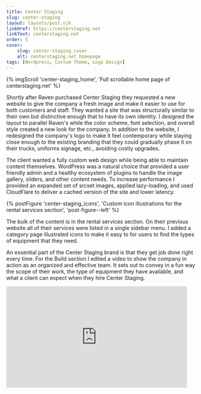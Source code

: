```yaml
---
title: Center Staging
slug: center-staging
layout: layouts/post.njk
linkHref: https://centerstaging.net
linkText: centerstaging.net
order: 5
cover:
    slug: center-staging_cover
    alt: centerstaging.net homepage
tags: [Wordpress, Custom Theme, Logo Design]
---
```

{% imgScroll 'center-staging_home', 'Full scrollable home page of centerstaging.net' %}

Shortly after Raven purchased Center Staging they requested a new website to give the company a fresh image and make it easier to use for both customers and staff. They wanted a site that was structurally similar to their own but distinctive enough that to have its own identity. I designed the layout to parallel Raven's while the color scheme, font selection, and overall style created a new look for the company. In addition to the website, I redesigned the company's logo to make it feel contemporary while staying close enough to the existing branding that they could gradually phase it on their trucks, uniforms signage, etc., avoiding costly upgrades.

The client wanted a fully custom web design while being able to maintain content themselves. WordPress was a natural choice that provided a user friendly admin and a healthy ecosystem of plugins to handle the image gallery, sliders, and other content needs. To increase performance I provided an expanded set of srcset images, applied lazy-loading, and used CloudFlare to deliver a cached version of the site and lower latency.

{% postFigure 'center-staging_icons', 'Custom icon illustrations for the rental services section', 'post-figure--left' %}

The bulk of the content is in the rental services section. On their previous website all of their services were listed in a single sidebar menu. I added a category page illustrated icons to make it easy to for users to find the types of equipment that they need.

 An essential part of the Center Staging brand is that they get job done right every time. For the Build section I edited a video to show the company in action as an organized and effective team. It sets out to convey in a fun way the scope of their work, the type of equipment they have available, and what a client can expect when they hire Center Staging.

<div class="video-embed">
    <div class="video-embed-inner">
        <iframe src="https://player.vimeo.com/video/287512026" width="480" height="270" frameborder="0" allow="fullscreen" allowfullscreen></iframe>
    </div>
</div>
